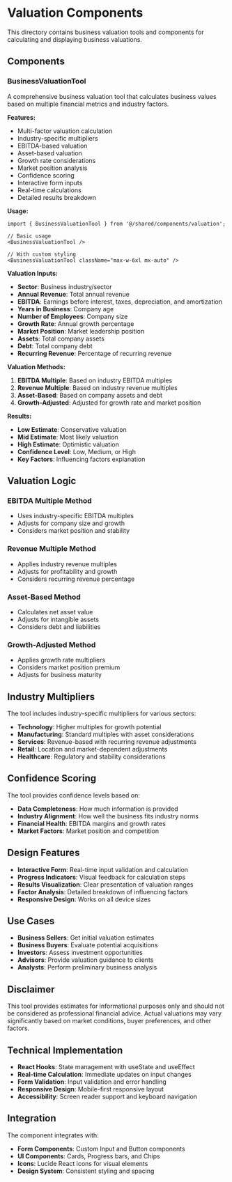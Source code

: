 # Valuation Components

This directory contains business valuation tools and components for calculating and displaying business valuations.

## Components

### BusinessValuationTool

A comprehensive business valuation tool that calculates business values based on multiple financial metrics and industry factors.

**Features:**

- Multi-factor valuation calculation
- Industry-specific multipliers
- EBITDA-based valuation
- Asset-based valuation
- Growth rate considerations
- Market position analysis
- Confidence scoring
- Interactive form inputs
- Real-time calculations
- Detailed results breakdown

**Usage:**

```tsx
import { BusinessValuationTool } from '@/shared/components/valuation';

// Basic usage
<BusinessValuationTool />

// With custom styling
<BusinessValuationTool className="max-w-6xl mx-auto" />
```

**Valuation Inputs:**

- **Sector**: Business industry/sector
- **Annual Revenue**: Total annual revenue
- **EBITDA**: Earnings before interest, taxes, depreciation, and amortization
- **Years in Business**: Company age
- **Number of Employees**: Company size
- **Growth Rate**: Annual growth percentage
- **Market Position**: Market leadership position
- **Assets**: Total company assets
- **Debt**: Total company debt
- **Recurring Revenue**: Percentage of recurring revenue

**Valuation Methods:**

1. **EBITDA Multiple**: Based on industry EBITDA multiples
2. **Revenue Multiple**: Based on industry revenue multiples
3. **Asset-Based**: Based on company assets and debt
4. **Growth-Adjusted**: Adjusted for growth rate and market position

**Results:**

- **Low Estimate**: Conservative valuation
- **Mid Estimate**: Most likely valuation
- **High Estimate**: Optimistic valuation
- **Confidence Level**: Low, Medium, or High
- **Key Factors**: Influencing factors explanation

## Valuation Logic

### EBITDA Multiple Method

- Uses industry-specific EBITDA multiples
- Adjusts for company size and growth
- Considers market position and stability

### Revenue Multiple Method

- Applies industry revenue multiples
- Adjusts for profitability and growth
- Considers recurring revenue percentage

### Asset-Based Method

- Calculates net asset value
- Adjusts for intangible assets
- Considers debt and liabilities

### Growth-Adjusted Method

- Applies growth rate multipliers
- Considers market position premium
- Adjusts for business maturity

## Industry Multipliers

The tool includes industry-specific multipliers for various sectors:

- **Technology**: Higher multiples for growth potential
- **Manufacturing**: Standard multiples with asset considerations
- **Services**: Revenue-based with recurring revenue adjustments
- **Retail**: Location and market-dependent adjustments
- **Healthcare**: Regulatory and stability considerations

## Confidence Scoring

The tool provides confidence levels based on:

- **Data Completeness**: How much information is provided
- **Industry Alignment**: How well the business fits industry norms
- **Financial Health**: EBITDA margins and growth rates
- **Market Factors**: Market position and competition

## Design Features

- **Interactive Form**: Real-time input validation and calculation
- **Progress Indicators**: Visual feedback for calculation steps
- **Results Visualization**: Clear presentation of valuation ranges
- **Factor Analysis**: Detailed breakdown of influencing factors
- **Responsive Design**: Works on all device sizes

## Use Cases

- **Business Sellers**: Get initial valuation estimates
- **Business Buyers**: Evaluate potential acquisitions
- **Investors**: Assess investment opportunities
- **Advisors**: Provide valuation guidance to clients
- **Analysts**: Perform preliminary business analysis

## Disclaimer

This tool provides estimates for informational purposes only and should not be considered as professional financial advice. Actual valuations may vary significantly based on market conditions, buyer preferences, and other factors.

## Technical Implementation

- **React Hooks**: State management with useState and useEffect
- **Real-time Calculation**: Immediate updates on input changes
- **Form Validation**: Input validation and error handling
- **Responsive Design**: Mobile-first responsive layout
- **Accessibility**: Screen reader support and keyboard navigation

## Integration

The component integrates with:

- **Form Components**: Custom Input and Button components
- **UI Components**: Cards, Progress bars, and Chips
- **Icons**: Lucide React icons for visual elements
- **Design System**: Consistent styling and spacing
